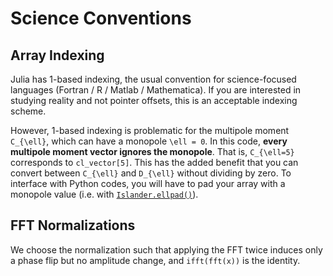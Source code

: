 # Science Conventions

## Array Indexing
Julia has 1-based indexing, the usual convention for science-focused languages (Fortran / R / Matlab / Mathematica). If you are interested in studying reality and not pointer offsets, this is an acceptable indexing scheme.

However, 1-based indexing is problematic for the multipole moment ``C_{\ell}``, which can have a monopole ``\ell = 0``. In this code, **every multipole moment vector ignores the monopole**. That is, ``C_{\ell=5}`` corresponds to `cl_vector[5]`. This has the added benefit that you can convert between ``C_{\ell}`` and ``D_{\ell}`` without dividing by zero. To interface with Python codes, you will have to pad your array with a monopole value (i.e. with [`Islander.ellpad()`](@ref)).

## FFT Normalizations
We choose the normalization such that applying the FFT twice induces only a phase flip but no amplitude change, and `ifft(fft(x))` is the identity.
